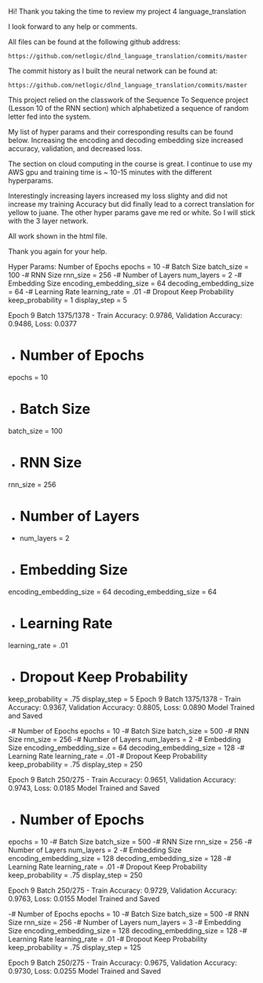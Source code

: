 Hi!  Thank you taking the time to review my project 4 language_translation

I look forward to any help or comments.

All files can be found at the following github address:

    https://github.com/netlogic/dlnd_language_translation/commits/master

The commit history as I built the neural network can be found at:

    https://github.com/netlogic/dlnd_language_translation/commits/master

This project relied on the classwork of the Sequence To Sequence
project (Lesson 10 of the RNN section) which alphabetized 
a sequence of random letter fed into the system.

My list of hyper params and their corresponding results can be found below.
Increasing the encoding and decoding embedding size
increased accuracy, validation, and decreased loss.

The section on cloud computing in the course is great.
I continue to use my AWS gpu and training time is 
~ 10-15 minutes with the different hyperparams.

Interestingly increasing layers increased my loss slighty and 
did not increase my training Accuracy but did finally
lead to a correct translation for yellow to juane.
The other hyper params gave me red or white.
So I will stick with the 3 layer network.

All work shown in the html file.

Thank you again for your help.



Hyper Params:
 Number of Epochs
epochs = 10
-# Batch Size
batch_size = 100
-# RNN Size
rnn_size = 256
-# Number of Layers
num_layers = 2
-# Embedding Size
encoding_embedding_size = 64
decoding_embedding_size = 64
-# Learning Rate
learning_rate = .01
-# Dropout Keep Probability
keep_probability = 1
display_step = 5

Epoch   9 Batch 1375/1378 - Train Accuracy: 0.9786, Validation Accuracy: 0.9486, Loss: 0.0377


- # Number of Epochs
epochs = 10
- # Batch Size
batch_size = 100
- # RNN Size
rnn_size = 256
- # Number of Layers
- num_layers = 2
- # Embedding Size
encoding_embedding_size = 64
decoding_embedding_size = 64
- # Learning Rate
learning_rate = .01
- # Dropout Keep Probability
keep_probability = .75
display_step = 5
Epoch   9 Batch 1375/1378 - Train Accuracy: 0.9367, Validation Accuracy: 0.8805, Loss: 0.0890
Model Trained and Saved

-# Number of Epochs
epochs = 10
-# Batch Size
batch_size = 500
-# RNN Size
rnn_size = 256
-# Number of Layers
num_layers = 2
-# Embedding Size
encoding_embedding_size = 64
decoding_embedding_size = 128
-# Learning Rate
learning_rate = .01
-# Dropout Keep Probability
keep_probability = .75
display_step = 250

Epoch   9 Batch  250/275 - Train Accuracy: 0.9651, Validation Accuracy: 0.9743, Loss: 0.0185
Model Trained and Saved


- # Number of Epochs
epochs = 10
-# Batch Size
batch_size = 500
-# RNN Size
rnn_size = 256
-# Number of Layers
num_layers = 2
-# Embedding Size
encoding_embedding_size = 128
decoding_embedding_size = 128
-# Learning Rate
learning_rate = .01
-# Dropout Keep Probability
keep_probability = .75
display_step = 250

Epoch   9 Batch  250/275 - Train Accuracy: 0.9729, Validation Accuracy: 0.9763, Loss: 0.0155
Model Trained and Saved

-# Number of Epochs
epochs = 10
-# Batch Size
batch_size = 500
-# RNN Size
rnn_size = 256
-# Number of Layers
num_layers = 3
-# Embedding Size
encoding_embedding_size = 128
decoding_embedding_size = 128
-# Learning Rate
learning_rate = .01
-# Dropout Keep Probability
keep_probability = .75
display_step = 125

Epoch   9 Batch  250/275 - Train Accuracy: 0.9675, Validation Accuracy: 0.9730, Loss: 0.0255
Model Trained and Saved




